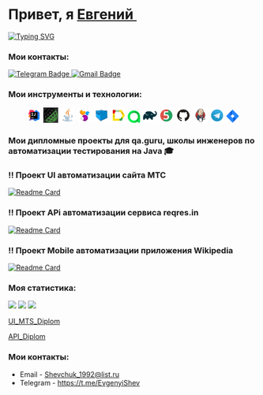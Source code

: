 <h1>Привет, я  <a href="(https://github.com/JSheFF92)" target="_blank"> Евгений </a>
<img src="https://github.com/blackcater/blackcater/raw/main/images/Hi.gif" height="32" alt=""/></h1>

[![Typing SVG](https://readme-typing-svg.herokuapp.com?color=%2336BCF7&lines=Я+Junior+AQA+Engineer)](https://git.io/typing-svg)


### Мои контакты:
  <a href="https://t.me/EvgenyiShev">
    <img src="https://img.shields.io/badge/Telegram-blue?style=for-the-badge&logo=telegram&logoColor=white" alt="Telegram Badge"/>
  </a>

  <a href="mailto:shevchuk_1992@list.ru">
    <img src="https://img.shields.io/badge/@Mail.ru-blue?style=for-the-badge&logo=mail&logoColor=white" alt="Gmail Badge"/>
  </a>



 ### Мои инструменты и технологии:
<p align="center">
<img width="6%" title="IntelliJ IDEA" src="media/logo/Intelij_IDEA.svg">
<img width="6%" title="RestAssured" src="media/logo/RestAssured.png">
<img width="6%" title="Java" src="media/logo/Java.svg">
<img width="6%" title="Selenide" src="media/logo/Selenide.svg">
<img width="6%" title="Selenoid" src="media/logo/Selenoid.svg">
<img width="6%" title="Allure Report" src="media/logo/Allure_Report.svg">
<img width="5%" title="Allure TestOps" src="media/logo/AllureTestOps.svg">
<img width="6%" title="Gradle" src="media/logo/Gradle.svg">
<img width="6%" title="JUnit5" src="media/logo/JUnit5.svg">
<img width="6%" title="GitHub" src="media/logo/GitHub.svg">
<img width="6%" title="Jenkins" src="media/logo/Jenkins.svg">
<img width="6%" title="Telegram" src="media/logo/Telegram.svg">
<img width="5%" title="Jira" src="media/logo/Jira.svg">
</p>

### Мои дипломные проекты для qa.guru, школы инженеров по автоматизации тестирования на Java :mortar_board:

### :bangbang: Проект UI автоматизации сайта МТС
[![Readme Card](https://github-readme-stats.vercel.app/api/pin/?username=JSheFF92&repo=MTS-autotests)](https://github.com/JSheFF92/MTS-autotests)

### :bangbang: Проект APi автоматизации  сервиса reqres.in
[![Readme Card](https://github-readme-stats.vercel.app/api/pin/?username=JSheFF92&repo=API_Diplom)](https://github.com/JSheFF92/API_Diplom)

### :bangbang: Проект Mobile автоматизации приложения Wikipedia 
[![Readme Card](https://github-readme-stats.vercel.app/api/pin/?username=JSheFF92&repo=Mobile_Diplom)](https://github.com/JSheFF92/Mobile_Diplom)

### Моя статистика:
![](https://github-profile-summary-cards.vercel.app/api/cards/profile-details?username=JSheff92&theme=solarized_dark)
![](https://github-profile-summary-cards.vercel.app/api/cards/stats?username=DaurB&theme=solarized_dark)
![](https://github-profile-summary-cards.vercel.app/api/cards/repos-per-language?username=DaurB&theme=solarized_dark)


[UI_MTS_Diplom](https://github.com/JSheFF92/MTS-autotests)

[API_Diplom](https://github.com/JSheFF92/API_Diplom)


### Мои контакты:

+  Email - Shevchuk_1992@list.ru
+  Telegram - https://t.me/EvgenyiShev
